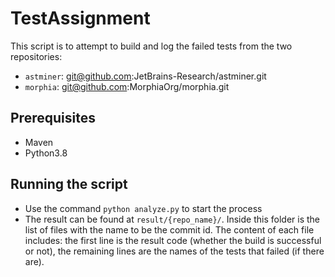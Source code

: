 # TestAssignment
This script is to attempt to build and log the failed tests from the two repositories:
- `astminer`: git@github.com:JetBrains-Research/astminer.git
- `morphia`: git@github.com:MorphiaOrg/morphia.git

## Prerequisites
- Maven
- Python3.8

## Running the script
- Use the command `python analyze.py` to start the process
- The result can be found at `result/{repo_name}/`. Inside this folder is the list of files with the name to be the commit id. The content of each file includes: the first line is the result code (whether the build is successful or not), the remaining lines are the names of the tests that failed (if there are).
